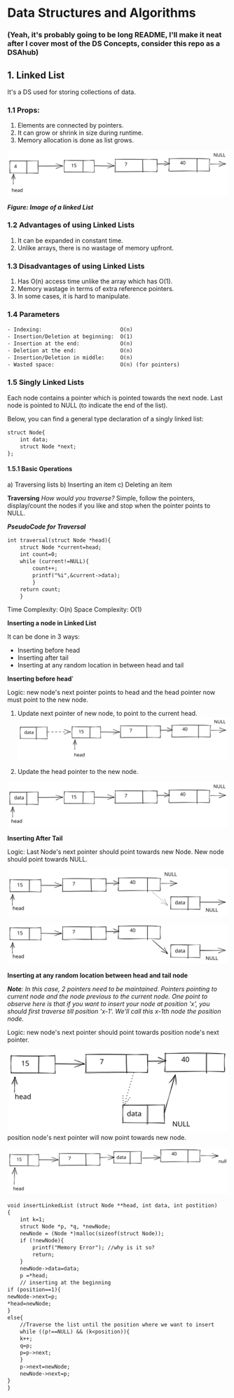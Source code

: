 # Data Structures and Algorithms

### (Yeah, it's probably going to be long README, I'll make it neat after I cover most of the DS Concepts, consider this repo as a DSAhub)

## 1. Linked List

It's a DS used for storing collections of data.

### 1.1 Props:

1.  Elements are connected by pointers.
2.  It can grow or shrink in size during runtime.
3.  Memory allocation is done as list grows.

![This is an image of linked list](https://raw.githubusercontent.com/joel-razor1/DSAlgo/845dc5e23c8620e971991a3657b34e2e22910d73/assets/1.svg)

**_Figure: Image of a linked List_**

### 1.2 Advantages of using Linked Lists

1. It can be expanded in constant time.
2. Unlike arrays, there is no wastage of memory upfront.

### 1.3 Disadvantages of using Linked Lists

1. Has O(n) access time unlike the array which has O(1).
2. Memory wastage in terms of extra reference pointers.
3. In some cases, it is hard to manipulate.

### 1.4 Parameters

    - Indexing: 						O(n)
    - Insertion/Deletion at beginning: 	O(1)
    - Insertion at the end: 			O(n)
    - Deletion at the end: 				O(n)
    - Insertion/Deletion in middle: 	O(n)
    - Wasted space: 					O(n) (for pointers)

### 1.5 Singly Linked Lists

Each node contains a pointer which is pointed towards the next node. Last node is pointed to NULL (to indicate the end of the list).

Below, you can find a general type declaration of a singly linked list:

```
struct Node{
	int data;
	struct Node *next;
};
```

#### 1.5.1 Basic Operations

a) Traversing lists
b) Inserting an item
c) Deleting an item

**Traversing**
_How would you traverse?_
Simple, follow the pointers, display/count the nodes if you like and stop when the pointer points to NULL.

**_PseudoCode for Traversal_**

```
int traversal(struct Node *head){
	struct Node *current=head;
	int count=0;
	while (current!=NULL){
		count++;
		printf("%i",&current->data);
		}
	return count;
	}
```

Time Complexity: O(n)
Space Complexity: O(1)

**Inserting a node in Linked List**

It can be done in 3 ways:

- Inserting before head
- Inserting after tail
- Inserting at any random location in between head and tail

**Inserting before head**'

Logic: new node's next pointer points to head and the head pointer now must point to the new node.

1. Update next pointer of new node, to point to the current head.
   ![Image 1 of inserting before head](https://raw.githubusercontent.com/joel-razor1/DSAlgo/49423d154ef0793168b653809f8abd1cb7e5b463/assets/2.svg)

2. Update the head pointer to the new node.

![Image 2 of inserting before head](https://raw.githubusercontent.com/joel-razor1/DSAlgo/49423d154ef0793168b653809f8abd1cb7e5b463/assets/3.svg)

**Inserting After Tail**

Logic: Last Node's next pointer should point towards new Node. New node should point towards NULL.

![Image 1 of inserting after tail](https://raw.githubusercontent.com/joel-razor1/DSAlgo/2e757c988f4b2f5bb70284807553524918c3aa19/assets/4.svg)

![Image 2 of inserting after tail](https://raw.githubusercontent.com/joel-razor1/DSAlgo/2e757c988f4b2f5bb70284807553524918c3aa19/assets/5.svg)

**Inserting at any random location between head and tail node**

_**Note**: In this case, 2 pointers need to be maintained. Pointers pointing to current node and the node previous to the current node. One point to observe here is that if you want to insert your node at position 'x', you should first traverse till position 'x-1'. We'll call this x-1th node the position node._

Logic: new node's next pointer should point towards position node's next pointer.

![Image 1 of inserting in between head and tail](https://raw.githubusercontent.com/joel-razor1/DSAlgo/55ca38d0641273f995e468419b6d606e071459e6/assets/6.svg)
position node's next pointer will now point towards new node.

![Image 2 of inserting in between head and tail](https://raw.githubusercontent.com/joel-razor1/DSAlgo/55ca38d0641273f995e468419b6d606e071459e6/assets/7.svg)

```
void insertLinkedList (struct Node **head, int data, int postition)
{
	int k=1;
	struct Node *p, *q, *newNode;
	newNode = (Node *)malloc(sizeof(struct Node));
	if (!newNode){
		printf("Memory Error"); //why is it so?
		return;
	}
	newNode->data=data;
	p =*head;
	// inserting at the beginning
if (position==1){
newNode->next=p;
*head=newNode;
}
else{
	//Traverse the list until the position where we want to insert
	while ((p!==NULL) && (k<position)){
	k++;
	q=p;
	p=p->next;
	}
	p->next=newNode;
	newNode->next=p;
}
}
```
